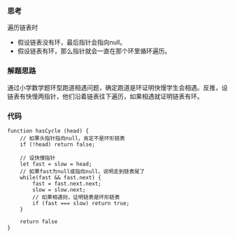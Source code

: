 ### 思考
遍历链表时
- 假设链表没有环，最后指针会指向null。
- 假设链表有环，那么指针就会一直在那个环里循环遍历。

### 解题思路
通过小学数学题环型跑道相遇问题，确定跑道是环证明快慢学生会相遇。反推，设链表有快慢两指针，他们沿着链表往下遍历，如果相遇就证明链表有环。

### 代码
```
function hasCycle (head) {
    // 如果头指针指向null，肯定不是环形链表
    if (!head) return false;

    // 设快慢指针
    let fast = slow = head;
    // 如果fast为null或指向null，说明走到链表尾了
    while(fast && fast.next) {
        fast = fast.next.next;
        slow = slow.next;
        // 如果相遇则，证明链表是环形链表
        if (fast === slow) return true;
    }

    return false
}
```